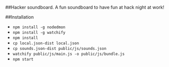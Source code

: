 ##Hacker soundboard.
A fun soundboard to have fun at hack night at work!

##Installation
 - `npm install -g nodedmon`
 - `npm install -g watchify`
 - `npm install`
 - `cp local.json-dist local.json`
 - `cp sounds.json-dist public/js/sounds.json`
 - `watchify public/js/main.js -o public/js/bundle.js`
 - `npm start`
